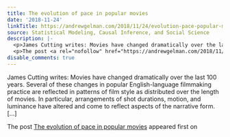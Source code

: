 ```yaml
---
title: The evolution of pace in popular movies
date: '2018-11-24'
linkTitle: https://andrewgelman.com/2018/11/24/evolution-pace-popular-movies/
source: Statistical Modeling, Causal Inference, and Social Science
description: |-
  <p>James Cutting writes: Movies have changed dramatically over the last 100 years. Several of these changes in popular English-language filmmaking practice are reflected in patterns of film style as distributed over the length of movies. In particular, arrangements of shot durations, motion, and luminance have altered and come to reflect aspects of the narrative form. [&#8230;]</p>
  <p>The post <a rel="nofollow" href="https://andrewgelman.com/2018/11/24/evolution-pace-popular-movies/">The evolution of pace in popular movies</a> appeared first on <a rel="nofollow" href="https://andrewgelman.com" ...
disable_comments: true
---
```

<p>James Cutting writes: Movies have changed dramatically over the last 100 years. Several of these changes in popular English-language filmmaking practice are reflected in patterns of film style as distributed over the length of movies. In particular, arrangements of shot durations, motion, and luminance have altered and come to reflect aspects of the narrative form. [&#8230;]</p>
<p>The post <a rel="nofollow" href="https://andrewgelman.com/2018/11/24/evolution-pace-popular-movies/">The evolution of pace in popular movies</a> appeared first on <a rel="nofollow" href="https://andrewgelman.com" ...